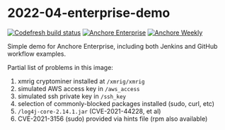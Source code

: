 # 2022-04-enterprise-demo 

[![Codefresh build status]( https://g.codefresh.io/api/badges/pipeline/novarese/default%2F2022-04-demo?type=cf-1&key=eyJhbGciOiJIUzI1NiJ9.NjBiNmI3NmU2OTg1ODM3ZmU2ODZiNmE5.WZIffzq3OQPvPXy6pn1TbA4z9fMsdlS1U_cliZXbxKg)]( https://g.codefresh.io/pipelines/edit/new/builds?id=6248384abff9c76fbc695f1d&pipeline=2022-04-demo&projects=default&projectId=60b6b7aa4417e4bd7d843d0f) [![Anchore Enterprise](https://github.com/pvnovarese/2022-04-enterprise-demo/actions/workflows/anchore-enterprise.yaml/badge.svg)](https://github.com/pvnovarese/2022-04-enterprise-demo/actions/workflows/anchore-enterprise.yaml) [![Anchore Weekly](https://github.com/pvnovarese/2022-04-enterprise-demo/actions/workflows/anchore-weekly.yaml/badge.svg)](https://github.com/pvnovarese/2022-04-enterprise-demo/actions/workflows/anchore-weekly.yaml)

Simple demo for Anchore Enterprise, including both Jenkins and GitHub workflow examples.

Partial list of problems in this image:

1. xmrig cryptominer installed at `/xmrig/xmrig`
2. simulated AWS access key in `/aws_access`
3. simulated ssh private key in `/ssh_key`
4. selection of commonly-blocked packages installed (sudo, curl, etc)
5. `/log4j-core-2.14.1.jar` (CVE-2021-44228, et al)
6. CVE-2021-3156 (sudo) provided via hints file (rpm also available)
